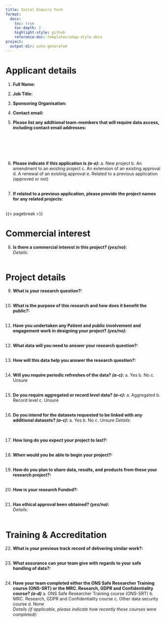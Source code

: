 ```yaml
---
title: Inital Enquiry Form
format:
  docx:
    toc: true
    toc-depth: 2
    highlight-style: github
    reference-doc: templates/odap-style.docx
project:
  output-dir: auto-generated
---
```


# Applicant details
1. **Full Name:**
&nbsp;  

2. **Job Title:**
&nbsp;  

3. **Sponsoring Organisation:**
&nbsp;  

4. **Contact email:**
&nbsp;  

5. **Please list any additional team-members that will require data access, including contact email addresses:**
&nbsp;  
&nbsp;  
&nbsp;  
&nbsp;  
&nbsp;  
&nbsp;  

6. **Please indicate if this application is _(a-e)_:**
a. New project
b. An amendment to an existing project
c. An extension of an existing approval
d. A renewal of an existing approval
e. Related to a previous application (approved or not)
&nbsp;  
&nbsp;  

7. **If related to a previous application, please provide the project names for any related projects:**  
&nbsp;  

{{< pagebreak >}}
# Commercial interest
8. **Is there a commercial interest in this project? _(yes/no)_:**  
_Details:_  
&nbsp;  

# Project details
9. **What is your research question?:**  
&nbsp;  

10. **What is the purpose of this research and how does it benefit the public?:**  
&nbsp;  

11. **Have you undertaken any Patient and public involvement and engagement work in designing your project? _(yes/no)_:**  
&nbsp;  

12. **What data will you need to answer your research question?:**  
&nbsp;  

13. **How will this data help you answer the research question?:**  
&nbsp;  

14. **Will you require periodic refreshes of the data? _(a-c)_:**
a. Yes
b. No
c. Unsure
&nbsp;  
&nbsp;  

15. **Do you require aggregated or record level data? _(a-c)_:**
a. Aggregated
b. Record level
c. Unsure
&nbsp;  
&nbsp;  

16. **Do you intend for the datasets requested to be linked with any additional datasets? _(a-c)_:**
a. Yes
b. No
c. Unsure
_Details:_  
&nbsp;  
&nbsp;  

17. **How long do you expect your project to last?:**  
&nbsp;  

18. **When would you be able to begin your project?:**  
&nbsp;  

19. **How do you plan to share data, results, and products from these your research project?:**  
&nbsp;  

20. **How is your research Funded?:**  
&nbsp;  

21. **Has ethical approval been obtained? _(yes/no)_:**  
_Details:_  
&nbsp;  

# Training & Accreditation

22. **What is your previous track record of delivering similar work?:**  
&nbsp;  

23. **What assurance can your team give with regards to your safe handling of data?:**
&nbsp;  
&nbsp;  

24. **Have your team completed either the ONS Safe Researcher Training course (ONS-SRT) or the MRC. Research, GDPR and Confidentiality course? _(a-d)_**
a. ONS Safe Researcher Training course (ONS-SRT)
b. MRC. Research, GDPR and Confidentiality course
c. Other data security course
d. None  
_Details (if applicable, please indicate how recently these courses were completed):_
&nbsp;  
&nbsp;  

